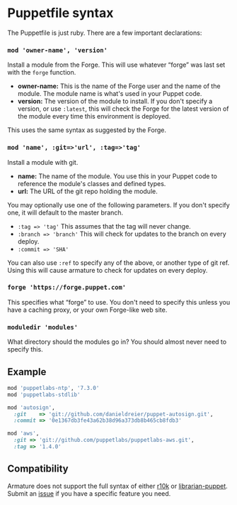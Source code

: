 # Puppetfile syntax

The Puppetfile is just ruby. There are a few important declarations:

### `mod 'owner-name', 'version'`

Install a module from the Forge. This will use whatever “forge” was last set
with the `forge` function.

* **owner-name:** This is the name of the Forge user and the name of the
  module. The module name is what's used in your Puppet code.
* **version:** The version of the module to install. If you don't specify a
  version, or use `:latest`, this will check the Forge for the latest version
  of the module every time this environment is deployed.

This uses the same syntax as suggested by the Forge.

### `mod 'name', :git=>'url', :tag=>'tag'`

Install a module with git.

* **name:** The name of the module. You use this in your Puppet code to
  reference the module's classes and defined types.
* **url:** The URL of the git repo holding the module.

You may optionally use one of the following parameters. If you don't specify
one, it will default to the master branch.

* `:tag => 'tag'` This assumes that the tag will never change.
* `:branch => 'branch'` This will check for updates to the branch on every
  deploy.
* `:commit => 'SHA'`

You can also use `:ref` to specify any of the above, or another type of git
ref. Using this will cause armature to check for updates on every deploy.

### `forge 'https://forge.puppet.com'`

This specifies what “forge” to use. You don't need to specify this unless you
have a caching proxy, or your own Forge-like web site.

### `moduledir 'modules'`

What directory should the modules go in? You should almost never need to
specify this.

## Example

~~~ ruby
mod 'puppetlabs-ntp', '7.3.0'
mod 'puppetlabs-stdlib'

mod 'autosign',
  :git    => 'git://github.com/danieldreier/puppet-autosign.git',
  :commit => '0e1367db3fe43a62b38d96a373db8b465cb8fdb3'

mod 'aws',
  :git => 'git://github.com/puppetlabs/puppetlabs-aws.git',
  :tag => '1.4.0'
~~~

## Compatibility

Armature does not support the full syntax of either
[r10k](https://github.com/puppetlabs/r10k/blob/master/doc/puppetfile.mkd) or
[librarian-puppet](http://librarian-puppet.com). Submit an
[issue](https://github.com/danielparks/armature/issues) if you have a specific
feature you need.
